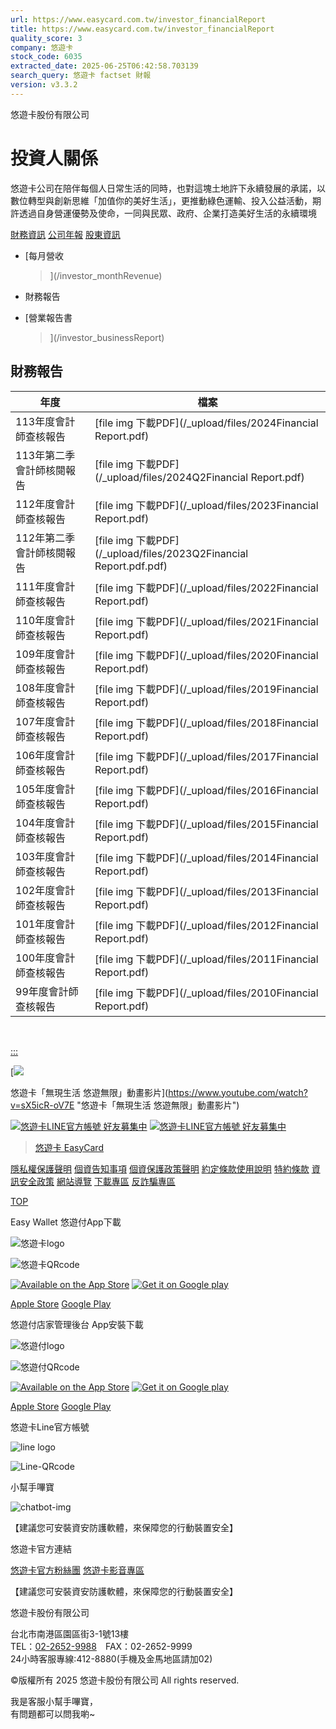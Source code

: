 ```yaml
---
url: https://www.easycard.com.tw/investor_financialReport
title: https://www.easycard.com.tw/investor_financialReport
quality_score: 3
company: 悠遊卡
stock_code: 6035
extracted_date: 2025-06-25T06:42:58.703139
search_query: 悠遊卡 factset 財報
version: v3.3.2
---
```


悠遊卡股份有限公司



# **投資人關係**

悠遊卡公司在陪伴每個人日常生活的同時，也對這塊土地許下永續發展的承諾，以數位轉型與創新思維「加值你的美好生活」，更推動綠色運輸、投入公益活動，期許透過自身營運優勢及使命，一同與民眾、政府、企業打造美好生活的永續環境

[財務資訊](investor_monthRevenue)
[公司年報](investor_annualReport)
[股東資訊](investor_shareholdersMeeting)

* [每月營收

  >](/investor_monthRevenue)
* 財務報告

  >
* [營業報告書

  >](/investor_businessReport)

## 財務報告

| 年度 | 檔案 |
| --- | --- |
| 113年度會計師查核報告 | [file img 下載PDF](/_upload/files/2024Financial Report.pdf) |
| 113年第二季會計師核閱報告 | [file img 下載PDF](/_upload/files/2024Q2Financial Report.pdf) |
| 112年度會計師查核報告 | [file img 下載PDF](/_upload/files/2023Financial Report.pdf) |
| 112年第二季會計師核閱報告 | [file img 下載PDF](/_upload/files/2023Q2Financial Report.pdf.pdf) |
| 111年度會計師查核報告 | [file img 下載PDF](/_upload/files/2022Financial Report.pdf) |
| 110年度會計師查核報告 | [file img 下載PDF](/_upload/files/2021Financial Report.pdf) |
| 109年度會計師查核報告 | [file img 下載PDF](/_upload/files/2020Financial Report.pdf) |
| 108年度會計師查核報告 | [file img 下載PDF](/_upload/files/2019Financial Report.pdf) |
| 107年度會計師查核報告 | [file img 下載PDF](/_upload/files/2018Financial Report.pdf) |
| 106年度會計師查核報告 | [file img 下載PDF](/_upload/files/2017Financial Report.pdf) |
| 105年度會計師查核報告 | [file img 下載PDF](/_upload/files/2016Financial Report.pdf) |
| 104年度會計師查核報告 | [file img 下載PDF](/_upload/files/2015Financial Report.pdf) |
| 103年度會計師查核報告 | [file img 下載PDF](/_upload/files/2014Financial Report.pdf) |
| 102年度會計師查核報告 | [file img 下載PDF](/_upload/files/2013Financial Report.pdf) |
| 101年度會計師查核報告 | [file img 下載PDF](/_upload/files/2012Financial Report.pdf) |
| 100年度會計師查核報告 | [file img 下載PDF](/_upload/files/2011Financial Report.pdf) |
| 99年度會計師查核報告 | [file img 下載PDF](/_upload/files/2010Financial Report.pdf) |

﻿

[:::](#footer "下方選單連結區(B)")

[![](_upload/images/1812221340440.jpg)

悠遊卡「無現生活 悠遊無限」動畫影片](https://www.youtube.com/watch?v=sX5icR-oV7E "悠遊卡「無現生活 悠遊無限」動畫影片")

[![悠遊卡LINE官方帳號 好友募集中](_upload/images/1801241614500.jpg)](https://goo.gl/V4JnWt)
[![悠遊卡LINE官方帳號 好友募集中](_upload/images/1801241614500.jpg)](https://goo.gl/V4JnWt)

> [悠遊卡 EasyCard](https://www.facebook.com/easycard.tw/)

[隱私權保護聲明](privacy)
[個資告知事項](personalized)
[個資保護政策聲明](policy)
[約定條款使用說明](term)
[特約條款](special-terms)
[資訊安全政策](policy_security)
[網站導覽](sitemap)
[下載專區](download)
[反詐騙專區](integrity)

[TOP](javascript:;)

Easy Wallet 悠遊付App下載

![悠遊卡logo](styles/images/common/easycard.png)

![悠遊卡QRcode](styles/images/common/qrcode-app.PNG)

[![Available on the App Store](styles/images/common/appstore.png)](https://goo.gl/QMq1EA)
[![Get it on Google play](styles/images/common/googleplay.png)](https://goo.gl/KyyCCQ)

[Apple Store](https://goo.gl/QMq1EA)
[Google Play](https://goo.gl/KyyCCQ)

悠遊付店家管理後台 App安裝下載

![悠遊付logo](styles/images/common/easywalletmerchant.png)

![悠遊付QRcode](styles/images/common/qrcode-merchant.png)

[![Available on the App Store](styles/images/common/appstore.png)](https://apps.apple.com/tw/app/%E6%82%A0%E9%81%8A%E4%BB%98%E7%89%B9%E5%BA%97/id1490223102)
[![Get it on Google play](styles/images/common/googleplay.png)](https://play.google.com/store/apps/details?id=tw.com.easycard.easypayment&hl=zh_TW)

[Apple Store](https://apps.apple.com/tw/app/%E6%82%A0%E9%81%8A%E4%BB%98%E7%89%B9%E5%BA%97/id1490223102)
[Google Play](https://play.google.com/store/apps/details?id=tw.com.easycard.easypayment&hl=zh_TW)

悠遊卡Line官方帳號

![line logo](styles/images/common/line.png)

![Line-QRcode](styles/images/common/qrcode-line.jpg)

小幫手嗶寶

![chatbot-img](styles/images/common/chatbot.png)

【建議您可安裝資安防護軟體，來保障您的行動裝置安全】

悠遊卡官方連結

[悠遊卡官方粉絲團](https://www.facebook.com/easycard.tw/ "另開新頁")
[悠遊卡影音專區](https://www.youtube.com/channel/UC8__MBsxK0VN0-WFHhnA3og "另開新頁")

【建議您可安裝資安防護軟體，來保障您的行動裝置安全】

悠遊卡股份有限公司

台北市南港區園區街3-1號13樓  
TEL：[02-2652-9988](tel:02-2652-9988 "撥打電話")　FAX：02-2652-9999  
24小時客服專線:412-8880(手機及金馬地區請加02)

©版權所有 2025 悠遊卡股份有限公司 All rights reserved.

我是客服小幫手嗶寶，  
有問題都可以問我喲~